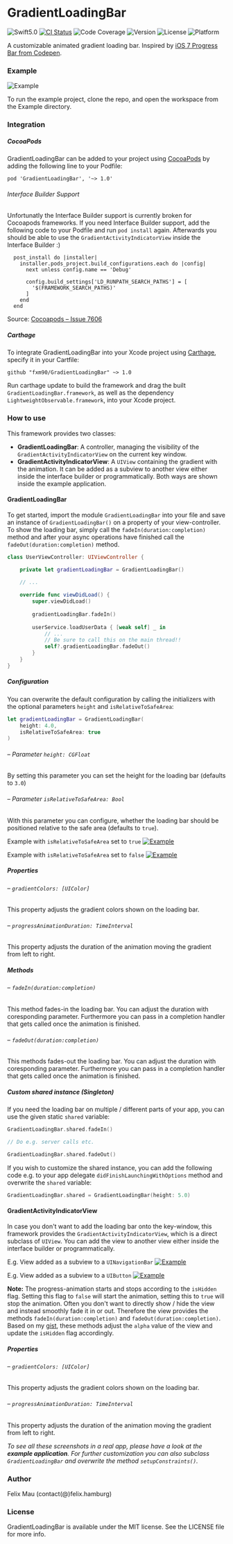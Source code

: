 GradientLoadingBar
====================

![Swift5.0](https://img.shields.io/badge/Swift-5.0-green.svg?style=flat) [![CI Status](http://img.shields.io/travis/fxm90/GradientLoadingBar.svg?style=flat)](https://travis-ci.org/fxm90/GradientLoadingBar) ![Code Coverage](https://img.shields.io/codecov/c/github/fxm90/GradientLoadingBar.svg?style=flat) ![Version](https://img.shields.io/cocoapods/v/GradientLoadingBar.svg?style=flat) ![License](https://img.shields.io/cocoapods/l/GradientLoadingBar.svg?style=flat) ![Platform](https://img.shields.io/cocoapods/p/GradientLoadingBar.svg?style=flat)

A customizable animated gradient loading bar. Inspired by [iOS 7 Progress Bar from Codepen](https://codepen.io/marcobiedermann/pen/LExXWW).

### Example
![Example](http://felix.hamburg/files/github/gradient-loading-bar/screen.gif)

To run the example project, clone the repo, and open the workspace from the Example directory.

### Integration
##### CocoaPods
GradientLoadingBar can be added to your project using [CocoaPods](https://cocoapods.org/) by adding the following line to your Podfile:
```
pod 'GradientLoadingBar', '~> 1.0'
```

###### Interface Builder Support
Unfortunatly the Interface Builder support is currently broken for Cocoapods frameworks. If you need Interface Builder support, add the following code to your Podfile and run `pod install` again. Afterwards you should be able to use the `GradientActivityIndicatorView` inside the Interface Builder :)
```
  post_install do |installer|
    installer.pods_project.build_configurations.each do |config|
      next unless config.name == 'Debug'

      config.build_settings['LD_RUNPATH_SEARCH_PATHS'] = [
        '$(FRAMEWORK_SEARCH_PATHS)'
      ]
    end
  end
  ```
Source: [Cocoapods – Issue 7606](https://github.com/CocoaPods/CocoaPods/issues/7606#issuecomment-484294739)

##### Carthage
To integrate GradientLoadingBar into your Xcode project using [Carthage](https://github.com/Carthage/Carthage), specify it in your Cartfile:
```
github "fxm90/GradientLoadingBar" ~> 1.0
```
Run carthage update to build the framework and drag the built `GradientLoadingBar.framework`, as well as the dependency `LightweightObservable.framework`, into your Xcode project.

### How to use
This framework provides two classes:
 - **GradientLoadingBar**: A controller, managing the visibility of the `GradientActivityIndicatorView` on the current key window.
 - **GradientActivityIndicatorView**: A `UIView` containing the gradient with the animation. It can be added as a subview to another view either inside the interface builder or programmatically. Both ways are shown inside the example application.

#### GradientLoadingBar
To get started, import the module `GradientLoadingBar` into your file and save an instance of `GradientLoadingBar()` on a property of your view-controller. To show the loading bar, simply call the `fadeIn(duration:completion)` method and after your async operations have finished call the  `fadeOut(duration:completion)` method.
```swift
class UserViewController: UIViewController {

    private let gradientLoadingBar = GradientLoadingBar()
    
    // ...

    override func viewDidLoad() {
        super.viewDidLoad()
        
        gradientLoadingBar.fadeIn()
        
        userService.loadUserData { [weak self] _ in 
            // ...
            // Be sure to call this on the main thread!!
            self?.gradientLoadingBar.fadeOut()
        }
    }
}
```
##### Configuration
You can overwrite the default configuration by calling the initializers with the optional parameters `height` and `isRelativeToSafeArea`:
```swift
let gradientLoadingBar = GradientLoadingBar(
    height: 4.0,
    isRelativeToSafeArea: true
)
```

###### – Parameter `height: CGFloat`
By setting this parameter you can set the height for the loading bar (defaults to `3.0`)

###### – Parameter `isRelativeToSafeArea: Bool`
With this parameter you can configure, whether the loading bar should be positioned relative to the safe area (defaults to `true`).

Example with `isRelativeToSafeArea` set to `true`
[![Example][basic-example--thumbnail]][basic-example]


Example with `isRelativeToSafeArea` set to `false`
[![Example][safe-area-example--thumbnail]][safe-area-example]

##### Properties
###### – `gradientColors: [UIColor]`
This property adjusts the gradient colors shown on the loading bar.

###### – `progressAnimationDuration: TimeInterval`
This property adjusts the duration of the animation moving the gradient from left to right.

##### Methods
###### – `fadeIn(duration:completion)`
This method fades-in the loading bar. You can adjust the duration with coresponding parameter. Furthermore you can pass in a completion handler that gets called once the animation is finished.

###### – `fadeOut(duration:completion)`
This methods fades-out the loading bar.  You can adjust the duration with coresponding parameter. Furthermore you can pass in a completion handler that gets called once the animation is finished.

##### Custom shared instance (Singleton)
If you need the loading bar on multiple / different parts of your app, you can use the given static `shared` variable:
```swift
GradientLoadingBar.shared.fadeIn()

// Do e.g. server calls etc.

GradientLoadingBar.shared.fadeOut()
```
If you wish to customize the shared instance, you can add the following code e.g. to your app delegate `didFinishLaunchingWithOptions` method and overwrite the `shared` variable:
```swift
GradientLoadingBar.shared = GradientLoadingBar(height: 5.0)
```


#### GradientActivityIndicatorView
In case you don't want to add the loading bar onto the key-window, this framework provides the `GradientActivityIndicatorView`, which is a direct subclass of `UIView`. You can add the view to another view either inside the interface builder or programmatically.

E.g. View added as a subview to a `UINavigationBar`
[![Example][navigation-bar-example--thumbnail]][navigation-bar-example]


E.g. View added as a subview to a `UIButton`
[![Example][advanced-example--thumbnail]][advanced-example]

**Note:** The progress-animation starts and stops according to the `isHidden` flag. Setting this flag to `false` will start the animation, setting this to `true` will stop the animation. Often you don't want to directly show / hide the view and instead smoothly fade it in or out. Therefore the view provides the methods `fadeIn(duration:completion)` and `fadeOut(duration:completion)`. Based on my [gist](https://gist.github.com/fxm90/723b5def31b46035cd92a641e3b184f6), these methods adjust the `alpha` value of the view and update the `isHidden` flag accordingly.

##### Properties
###### – `gradientColors: [UIColor]`
This property adjusts the gradient colors shown on the loading bar.

###### – `progressAnimationDuration: TimeInterval`
This property adjusts the duration of the animation moving the gradient from left to right.

*To see all these screenshots in a real app, please have a look at the **example application**. For further customization you can also subclass `GradientLoadingBar` and overwrite the method `setupConstraints()`.*

### Author
Felix Mau (contact(@)felix.hamburg)

### License

GradientLoadingBar is available under the MIT license. See the LICENSE file for more info.

[basic-example]: https://felix.hamburg/files/github/gradient-loading-bar/basic-example.png
[basic-example--thumbnail]: https://felix.hamburg/files/github/gradient-loading-bar/basic-example--thumbnail.png

[safe-area-example]: https://felix.hamburg/files/github/gradient-loading-bar/safe-area-example.png
[safe-area-example--thumbnail]: https://felix.hamburg/files/github/gradient-loading-bar/safe-area-example--thumbnail.png

[advanced-example]: https://felix.hamburg/files/github/gradient-loading-bar/advanced-example.png
[advanced-example--thumbnail]: https://felix.hamburg/files/github/gradient-loading-bar/advanced-example--thumbnail.png

[navigation-bar-example]: https://felix.hamburg/files/github/gradient-loading-bar/navigation-bar-example.png
[navigation-bar-example--thumbnail]: https://felix.hamburg/files/github/gradient-loading-bar/navigation-bar-example--thumbnail.png
